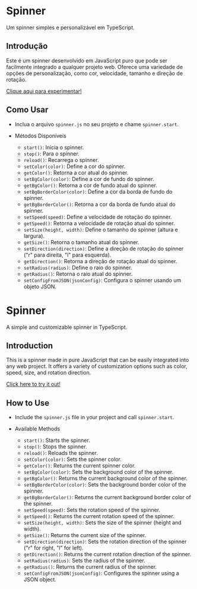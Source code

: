 # Spinner

Um spinner simples e personalizável em TypeScript.

## Introdução

Este é um spinner desenvolvido em JavaScript puro que pode ser facilmente integrado a qualquer projeto web. Oferece uma variedade de opções de personalização, como cor, velocidade, tamanho e direção de rotação.

<a href="https://vinicius-rodriguess.github.io/Dynamic-Spinner/">Clique aqui para experimentar!</a>

## Como Usar

- Inclua o arquivo `spinner.js` no seu projeto e chame `spinner.start`.

- Métodos Disponíveis

  - `start()`: Inicia o spinner.
  - `stop()`: Para o spinner.
  - `reload()`: Recarrega o spinner.
  - `setColor(color)`: Define a cor do spinner.
  - `getColor()`: Retorna a cor atual do spinner.
  - `setBgColor(color)`: Define a cor de fundo do spinner.
  - `getBgColor()`: Retorna a cor de fundo atual do spinner.
  - `setBgBorderColor(color)`: Define a cor da borda de fundo do spinner.
  - `getBgBorderColor()`: Retorna a cor da borda de fundo atual do spinner.
  - `setSpeed(speed)`: Define a velocidade de rotação do spinner.
  - `getSpeed()`: Retorna a velocidade de rotação atual do spinner.
  - `setSize(height, width)`: Define o tamanho do spinner (altura e largura).
  - `getSize()`: Retorna o tamanho atual do spinner.
  - `setDirection(direction)`: Define a direção de rotação do spinner ("r" para direita, "l" para esquerda).
  - `getDirection()`: Retorna a direção de rotação atual do spinner.
  - `setRadius(radius)`: Define o raio do spinner.
  - `getRadius()`: Retorna o raio atual do spinner.
  - `setConfigFromJSON(jsonConfig)`: Configura o spinner usando um objeto JSON.





# Spinner

A simple and customizable spinner in TypeScript.

## Introduction

This is a spinner made in pure JavaScript that can be easily integrated into any web project. It offers a variety of customization options such as color, speed, size, and rotation direction.

<a href="https://vinicius-rodriguess.github.io/Dynamic-Spinner/">Click here to try it out!</a>

## How to Use

- Include the `spinner.js` file in your project and call `spinner.start`.

- Available Methods

  - `start()`: Starts the spinner.
  - `stop()`: Stops the spinner.
  - `reload()`: Reloads the spinner.
  - `setColor(color)`: Sets the spinner color.
  - `getColor()`: Returns the current spinner color.
  - `setBgColor(color)`: Sets the background color of the spinner.
  - `getBgColor()`: Returns the current background color of the spinner.
  - `setBgBorderColor(color)`: Sets the background border color of the spinner.
  - `getBgBorderColor()`: Returns the current background border color of the spinner.
  - `setSpeed(speed)`: Sets the rotation speed of the spinner.
  - `getSpeed()`: Returns the current rotation speed of the spinner.
  - `setSize(height, width)`: Sets the size of the spinner (height and width).
  - `getSize()`: Returns the current size of the spinner.
  - `setDirection(direction)`: Sets the rotation direction of the spinner ("r" for right, "l" for left).
  - `getDirection()`: Returns the current rotation direction of the spinner.
  - `setRadius(radius)`: Sets the radius of the spinner.
  - `getRadius()`: Returns the current radius of the spinner.
  - `setConfigFromJSON(jsonConfig)`: Configures the spinner using a JSON object.

